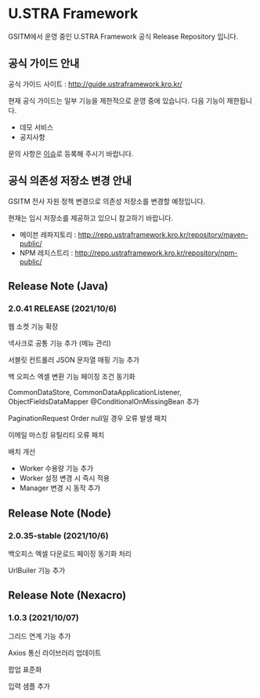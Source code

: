 # U.STRA Framework

GSITM에서 운영 중인 U.STRA Framework 공식 Release Repository 입니다.

## 공식 가이드 안내

공식 가이드 사이트 : http://guide.ustraframework.kro.kr/

현재 공식 가이드는 일부 기능을 제한적으로 운영 중에 있습니다. 다음 기능이 제한됩니다.

- 데모 서비스
- 공지사항

문의 사항은 [이슈](https://github.com/ustraframework/ustraframework/issues)로 등록해 주시기 바랍니다.


## 공식 의존성 저장소 변경 안내

GSITM 전사 자원 정책 변경으로 의존성 저장소를 변경할 예정입니다.

현재는 임시 저장소를 제공하고 있으니 참고하기 바랍니다.

- 메이븐 레파지토리 : http://repo.ustraframework.kro.kr/repository/maven-public/
- NPM 레지스트리 : http://repo.ustraframework.kro.kr/repository/npm-public/


## Release Note (Java)

### 2.0.41 RELEASE (**2021/10/6**)

웹 소켓 기능 확장

넥사크로 공통 기능 추가 (메뉴 관리)

서블릿 컨트롤러 JSON 문자열 매핑 기능 추가

백 오피스 엑셀 변환 기능 페이징 조건 동기화

CommonDataStore, CommonDataApplicationListener, ObjectFieldsDataMapper
@ConditionalOnMissingBean 추가

PaginationRequest Order null일 경우 오류 발생 패치

이메일 마스킹 유틸리티 오류 패치

배치 개선

- Worker 수용량 기능 추가
- Worker 설정 변경 시 즉시 적용
- Manager 변경 시 동작 추가


## Release Note (Node)

### 2.0.35-stable (2021/10/6)

백오피스 엑셀 다운로드 페이징 동기화 처리

UrlBuiler 기능 추가


## Release Note (Nexacro)
### 1.0.3 (2021/10/07)

그리드 연계 기능 추가

Axios 통신 라이브러리 업데이트

팝업 표준화

입력 샘플 추가

<!--
**ustraframework/ustraframework** is a ✨ _special_ ✨ repository because its `README.md` (this file) appears on your GitHub profile.

Here are some ideas to get you started:

- 🔭 I’m currently working on ...
- 🌱 I’m currently learning ...
- 👯 I’m looking to collaborate on ...
- 🤔 I’m looking for help with ...
- 💬 Ask me about ...
- 📫 How to reach me: ...
- 😄 Pronouns: ...
- ⚡ Fun fact: ...
-->
